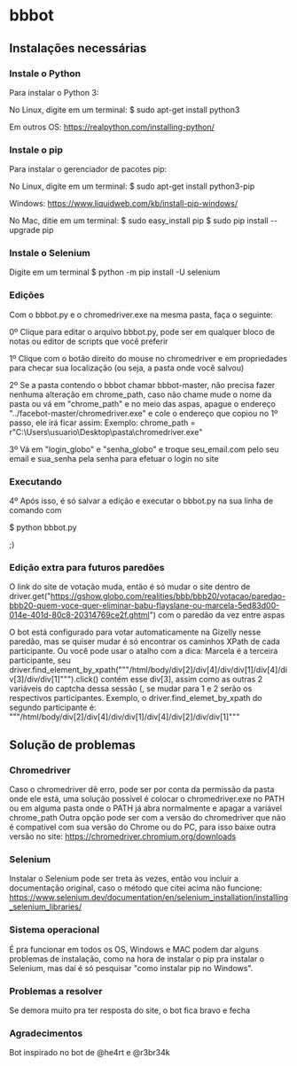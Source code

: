 # bbbot
## Instalações necessárias
### Instale o Python

Para instalar o Python 3:

No Linux, digite em um terminal:
$ sudo apt-get install python3

Em outros OS:
https://realpython.com/installing-python/

### Instale o pip

Para instalar o gerenciador de pacotes pip:

No Linux,  digite em um terminal:
$ sudo apt-get install python3-pip

Windows:
https://www.liquidweb.com/kb/install-pip-windows/

No Mac, ditie em um terminal:
$ sudo easy_install pip
$ sudo pip install --upgrade pip

### Instale o Selenium

Digite em um terminal
$ python -m pip install -U selenium

### Edições

Com o bbbot.py e o chromedriver.exe na mesma pasta, faça o seguinte:
  
0º Clique para editar o arquivo bbbot.py, pode ser em qualquer bloco de notas ou editor de scripts que você preferir
  
1º Clique com o botão direito do mouse no chromedriver e em propriedades para checar sua localização (ou seja, a pasta onde você salvou)

2º Se a pasta contendo o bbbot chamar bbbot-master, não precisa fazer nenhuma alteração em chrome_path, caso não chame mude o nome da pasta ou vá em "chrome_path" e no meio das aspas, apague o endereço "../facebot-master/chromedriver.exe" e cole o endereço que copiou no 1º passo, ele irá ficar assim:
Exemplo: chrome_path = r"C:\Users\usuario\Desktop\pasta\chromedriver.exe"

3º Vá em "login_globo" e "senha_globo" e troque seu_email.com pelo seu email e sua_senha pela senha para efetuar o login no site

### Executando

4º Após isso, é só salvar a edição e executar o bbbot.py na sua linha de comando com 

$ python bbbot.py 

;)

### Edição extra para futuros paredões

O link do site de votação muda, então é só mudar o site dentro de driver.get("https://gshow.globo.com/realities/bbb/bbb20/votacao/paredao-bbb20-quem-voce-quer-eliminar-babu-flayslane-ou-marcela-5ed83d00-014e-401d-80c8-20314769ce2f.ghtml") com o paredão da vez entre aspas

O bot está configurado para votar automaticamente na Gizelly nesse paredão, mas se quiser mudar é só encontrar os caminhos XPath de cada participante. 
Ou você pode usar o atalho com a dica: Marcela é a terceira participante, seu driver.find_element_by_xpath("""/html/body/div[2]/div[4]/div/div[1]/div[4]/div[3]/div/div[1]""").click() contém esse div[3], assim como as outras 2 variáveis do captcha dessa sessão (, se mudar para 1 e 2 serão os respectivos participantes.
Exemplo, o driver.find_elemet_by_xpath do segundo participante é: """/html/body/div[2]/div[4]/div/div[1]/div[4]/div[2]/div/div[1]"""

## Solução de problemas
### Chromedriver

Caso o chromedriver dê erro, pode ser por conta da permissão da pasta onde ele está, uma solução possível é colocar o chromedriver.exe no PATH ou em alguma pasta onde o PATH já abra normalmente e apagar a variável chrome_path
Outra opção pode ser com a versão do chromedriver que não é compatível com sua versão do Chrome ou do PC, para isso baixe outra versão no site: https://chromedriver.chromium.org/downloads

### Selenium

Instalar o Selenium pode ser treta às vezes, então vou incluir a documentação original, caso o método que citei acima não funcione: https://www.selenium.dev/documentation/en/selenium_installation/installing_selenium_libraries/

### Sistema operacional

É pra funcionar em todos os OS, Windows e MAC podem dar alguns problemas de instalação, como na hora de instalar o pip pra instalar o Selenium, mas daí é só pesquisar "como instalar pip no Windows".

### Problemas a resolver

Se demora muito pra ter resposta do site, o bot fica bravo e fecha

### Agradecimentos

Bot inspirado no bot de @he4rt e @r3br34k
